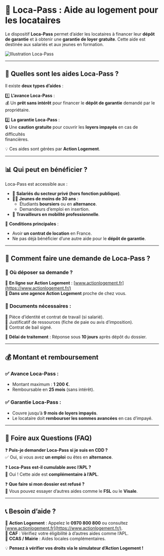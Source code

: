 # 🏡 Loca-Pass : Aide au logement pour les locataires

Le dispositif **Loca-Pass** permet d’aider les locataires à financer leur **dépôt de garantie** et à obtenir une **garantie de loyer gratuite**. Cette aide est destinée aux salariés et aux jeunes en formation.

![Illustration Loca-Pass](https://selectra.info/sites/selectra.info/files/styles/article_hero/public/field/image/avance_et_garantie_local-pass-825x293.png?itok=NIGNX4Va)

---

## 📌 **Quelles sont les aides Loca-Pass ?**
Il existe **deux types d’aides** :

1️⃣ **L’avance Loca-Pass** :  
💰 Un **prêt sans intérêt** pour financer le **dépôt de garantie** demandé par le \
propriétaire.  

2️⃣ **La garantie Loca-Pass** :  
🔒 Une **caution gratuite** pour couvrir les **loyers impayés** en cas de difficultés \
financières.  

💡 Ces aides sont gérées par **Action Logement**.

---
<div style="page-break-before: always;"></div>

## 📊 **Qui peut en bénéficier ?**
Loca-Pass est accessible aux :

- 👷 **Salariés du secteur privé (hors fonction publique)**.  
- 🧑‍🎓 **Jeunes de moins de 30 ans** :  
  - Étudiants **boursiers** ou en **alternance**.  
  - Demandeurs d’emploi en insertion.  
- 🚀 **Travailleurs en mobilité professionnelle**.  

📌 **Conditions principales** :
- Avoir **un contrat de location** en France.  
- Ne pas déjà bénéficier d’une autre aide pour le **dépôt de garantie**.  

---

## 📄 **Comment faire une demande de Loca-Pass ?**
### 🔹 **Où déposer sa demande ?**
📌 **En ligne sur Action Logement** : [www.actionlogement.fr](https://www.actionlogement.fr/)  
📌 **Dans une agence Action Logement** proche de chez vous.  

### 🔹 **Documents nécessaires :**
📜 Pièce d’identité et contrat de travail (si salarié).  
📄 Justificatif de ressources (fiche de paie ou avis d’imposition).  
📑 Contrat de bail signé.  

📌 **Délai de traitement** : Réponse sous **10 jours** après dépôt du dossier.

---
<div style="page-break-before: always;"></div>

## 💰 **Montant et remboursement**
### ✅ **Avance Loca-Pass** :
- Montant maximum : **1 200 €**.  
- Remboursable en **25 mois** (sans intérêt).  

### ✅ **Garantie Loca-Pass** :
- Couvre jusqu’à **9 mois de loyers impayés**.  
- Le locataire doit **rembourser les sommes avancées** en cas d’impayé.  

---

## 🏁 **Foire aux Questions (FAQ)**
❓ **Puis-je demander Loca-Pass si je suis en CDD ?**  
✅ Oui, si vous avez **un emploi** ou êtes en **alternance**.

❓ **Loca-Pass est-il cumulable avec l’APL ?**  
📌 Oui ! Cette aide est **complémentaire à l’APL**.

❓ **Que faire si mon dossier est refusé ?**  
🚀 Vous pouvez essayer d’autres aides comme le **FSL** ou le **Visale**.

---
<div style="page-break-before: always;"></div>

## 📞 **Besoin d’aide ?**
📌 **Action Logement** : Appelez le **0970 800 800** ou consultez  
 [www.actionlogement.fr](https://www.actionlogement.fr/).  
📌 **CAF** : Vérifiez votre éligibilité à d’autres aides comme l’APL.  
📌 **CCAS / Mairie** : Aides locales complémentaires.

💡 **Pensez à vérifier vos droits via le simulateur d’Action Logement !**
